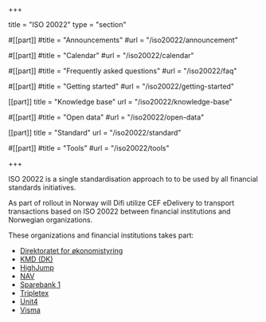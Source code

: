 +++

title = "ISO 20022"
type = "section"

#[[part]]
#title = "Announcements"
#url = "/iso20022/announcement"

#[[part]]
#title = "Calendar"
#url = "/iso20022/calendar"

#[[part]]
#title = "Frequently asked questions"
#url = "/iso20022/faq"

#[[part]]
#title = "Getting started"
#url = "/iso20022/getting-started"

[[part]]
title = "Knowledge base"
url = "/iso20022/knowledge-base"

#[[part]]
#title = "Open data"
#url = "/iso20022/open-data"

[[part]]
title = "Standard"
url = "/iso20022/standard"

#[[part]]
#title = "Tools"
#url = "/iso20022/tools"

+++

ISO 20022 is a single standardisation approach to to be used by all financial standards initiatives.

As part of rollout in Norway will Difi utilize CEF eDelivery to transport transactions based on ISO 20022 between financial institutions and Norwegian organizations.

These organizations and financial institutions takes part:

* [Direktoratet for økonomistyring](http://www.dfo.no/)
* [KMD (DK)](http://www.kmd.dk/)
* [HighJump](http://www.highjump.dk/)
* [NAV](http://nav.no/)
* [Sparebank 1](https://sparebank1.no/)
* [Tripletex](https://www.tripletex.no/)
* [Unit4](http://www.unit4.com/)
* [Visma](http://www.visma.no/)
